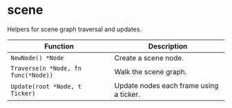 # scene

Helpers for scene graph traversal and updates.

| Function | Description |
| --- | --- |
| `NewNode() *Node` | Create a scene node. |
| `Traverse(n *Node, fn func(*Node))` | Walk the scene graph. |
| `Update(root *Node, t Ticker)` | Update nodes each frame using a ticker. |

